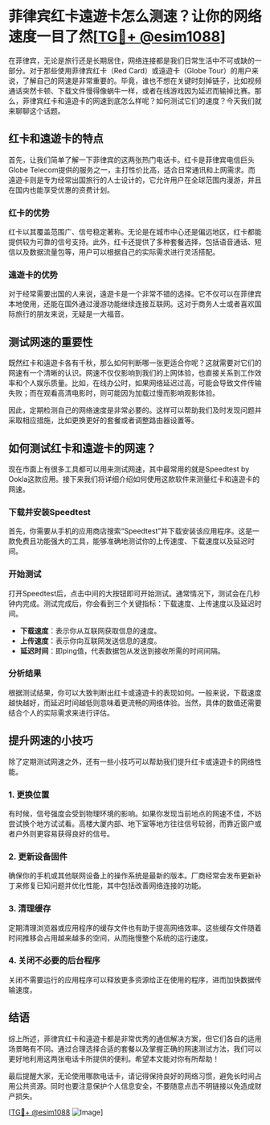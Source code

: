 # 菲律宾红卡遠遊卡怎么测速？让你的网络速度一目了然[[TG💪+ @esim1088](https://t.me/s/esim1088)]

在菲律宾，无论是旅行还是长期居住，网络连接都是我们日常生活中不可或缺的一部分。对于那些使用菲律宾红卡（Red Card）或遠遊卡（Globe Tour）的用户来说，了解自己的网速是非常重要的。毕竟，谁也不想在关键时刻掉链子，比如视频通话突然卡顿、下载文件慢得像蜗牛一样，或者在线游戏因为延迟而输掉比赛。那么，菲律宾红卡和遠遊卡的网速到底怎么样呢？如何测试它们的速度？今天我们就来聊聊这个话题。

## 红卡和遠遊卡的特点

首先，让我们简单了解一下菲律宾的这两张热门电话卡。红卡是菲律宾电信巨头Globe Telecom提供的服务之一，主打性价比高，适合日常通讯和上网需求。而遠遊卡则是专为经常出国旅行的人士设计的，它允许用户在全球范围内漫游，并且在国内也能享受优惠的资费计划。

### 红卡的优势

红卡以其覆盖范围广、信号稳定著称。无论是在城市中心还是偏远地区，红卡都能提供较为可靠的信号支持。此外，红卡还提供了多种套餐选择，包括语音通话、短信以及数据流量包等，用户可以根据自己的实际需求进行灵活搭配。

### 遠遊卡的优势

对于经常需要出国的人来说，遠遊卡是一个非常不错的选择。它不仅可以在菲律宾本地使用，还能在国外通过漫游功能继续连接互联网。这对于商务人士或者喜欢国际旅行的朋友来说，无疑是一大福音。

## 测试网速的重要性

既然红卡和遠遊卡各有千秋，那么如何判断哪一张更适合你呢？这就需要对它们的网速有一个清晰的认识。网速不仅仅影响到我们的上网体验，也直接关系到工作效率和个人娱乐质量。比如，在线办公时，如果网络延迟过高，可能会导致文件传输失败；而在观看高清电影时，则可能因为加载过慢而影响观影体验。

因此，定期检测自己的网络速度是非常必要的。这样可以帮助我们及时发现问题并采取相应措施，比如更换更好的套餐或者调整路由器设置等。

## 如何测试红卡和遠遊卡的网速？

现在市面上有很多工具都可以用来测试网速，其中最常用的就是Speedtest by Ookla这款应用。接下来我们将详细介绍如何使用这款软件来测量红卡和遠遊卡的网速。

### 下载并安装Speedtest

首先，你需要从手机的应用商店搜索“Speedtest”并下载安装该应用程序。这是一款免费且功能强大的工具，能够准确地测试你的上传速度、下载速度以及延迟时间。

### 开始测试

打开Speedtest后，点击中间的大按钮即可开始测试。通常情况下，测试会在几秒钟内完成。测试完成后，你会看到三个关键指标：下载速度、上传速度以及延迟时间。

- **下载速度**：表示你从互联网获取信息的速度。
- **上传速度**：表示你向互联网发送信息的速度。
- **延迟时间**：即ping值，代表数据包从发送到接收所需的时间间隔。

### 分析结果

根据测试结果，你可以大致判断出红卡或遠遊卡的表现如何。一般来说，下载速度越快越好，而延迟时间越低则意味着更流畅的网络体验。当然，具体的数值还需要结合个人的实际需求来进行评估。

## 提升网速的小技巧

除了定期测试网速之外，还有一些小技巧可以帮助我们提升红卡或遠遊卡的网络性能。

### 1. 更换位置

有时候，信号强度会受到物理环境的影响。如果你发现当前地点的网速不佳，不妨尝试换个地方试试看。高楼大厦内部、地下室等地方往往信号较弱，而靠近窗户或者户外则更容易获得良好的信号。

### 2. 更新设备固件

确保你的手机或其他联网设备上的操作系统是最新的版本。厂商经常会发布更新补丁来修复已知问题并优化性能，其中包括改善网络连接的功能。

### 3. 清理缓存

定期清理浏览器或应用程序的缓存文件也有助于提高网络效率。这些缓存文件随着时间推移会占用越来越多的空间，从而拖慢整个系统的运行速度。

### 4. 关闭不必要的后台程序

关闭不需要运行的应用程序可以释放更多资源给正在使用的程序，进而加快数据传输速度。

## 结语

综上所述，菲律宾红卡和遠遊卡都是非常优秀的通信解决方案，但它们各自的适用场景略有不同。通过合理选择合适的套餐以及掌握正确的网速测试方法，我们可以更好地利用这两张电话卡所提供的便利。希望本文能对你有所帮助！

最后提醒大家，无论使用哪款电话卡，请记得保持良好的网络习惯，避免长时间占用公共资源。同时也要注意保护个人信息安全，不要随意点击不明链接以免造成财产损失。

[[TG💪+ @esim1088](https://t.me/s/esim1088) ![Image](https://i.postimg.cc/4NQfJmqS/Snipaste-2025-05-13-00-14-12.png)]
